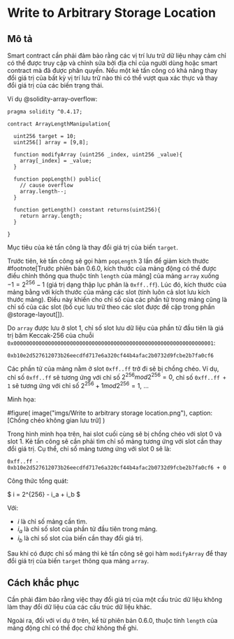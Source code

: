 # Write to Arbitrary Storage Location

## Mô tả

Smart contract cần phải đảm bảo rằng các vị trí lưu trữ dữ liệu nhạy cảm chỉ có thể được truy cập và chỉnh sửa bởi địa chỉ của người dùng hoặc smart contract mà đã được phân quyền. Nếu một kẻ tấn công có khả năng thay đổi giá trị của bất kỳ vị trí lưu trữ nào thì có thể vượt qua xác thực và thay đổi giá trị của các biến trạng thái.

Ví dụ @solidity-array-overflow:

```sol
pragma solidity ^0.4.17; 

contract ArrayLengthManipulation{
  
  uint256 target = 10;
  uint256[] array = [9,8];

  function modifyArray (uint256 _index, uint256 _value){
    array[_index] = _value;
  }

  function popLength() public{
    // cause overflow
    array.length--;
  }

  function getLength() constant returns(uint256){
    return array.length;
  }

}
```

Mục tiêu của kẻ tấn công là thay đổi giá trị của biến `target`.

Trước tiên, kẻ tấn công sẽ gọi hàm `popLength` 3 lần để giảm kích thước #footnote[Trước phiên bản 0.6.0, kích thước của mảng động có thể được điều chỉnh thông qua thuộc tính `length` của mảng] của mảng `array` xuống $-1 = 2^{256} - 1$ (giá trị dạng thập lục phân là `0xff..ff`). Lúc đó, kích thước của mảng bằng với kích thước của mảng các slot (tính luôn cả slot lưu kích thước mảng). Điều này khiến cho chỉ số của các phần tử trong mảng cũng là chỉ số của các slot (bố cục lưu trữ theo các slot được đề cập trong phần @storage-layout[]).

Do `array` được lưu ở slot 1, chỉ số slot lưu dữ liệu của phần tử đầu tiên là giá trị băm Keccak-256 của chuỗi `0x0000000000000000000000000000000000000000000000000000000000000001`:

```
0xb10e2d527612073b26eecdfd717e6a320cf44b4afac2b0732d9fcbe2b7fa0cf6
```

Các phần tử của mảng nằm ở slot `0xff..ff` trở đi sẽ bị chồng chéo. Ví dụ, chỉ số `0xff..ff` sẽ tương ứng với chỉ số $2^{256} mod 2^{256} = 0$, chỉ số `0xff..ff + 1` sẽ tương ứng với chỉ số $2^{256} + 1 mod 2^{256} = 1$, ...

Minh họa: 

#figure(
  image("imgs/Write to arbitrary storage location.png"),
  caption: [Chồng chéo không gian lưu trữ]
)

Trong hình minh họa trên, hai slot cuối cùng sẽ bị chồng chéo với slot 0 và slot 1. Kẻ tấn công sẽ cần phải tìm chỉ số mảng tương ứng với slot cần thay đổi giá trị. Cụ thể, chỉ số mảng tương ứng với slot 0 sẽ là:

```
0xff..ff - 0xb10e2d527612073b26eecdfd717e6a320cf44b4afac2b0732d9fcbe2b7fa0cf6 + 0
```

Công thức tổng quát:

$
i = 2^{256} - i_a + i_b
$

Với:
- $i$ là chỉ số mảng cần tìm.
- $i_a$ là chỉ số slot của phần tử đầu tiên trong mảng.
- $i_b$ là chỉ số slot của biến cần thay đổi giá trị.

Sau khi có được chỉ số mảng thì kẻ tấn công sẽ gọi hàm `modifyArray` để thay đổi giá trị của biến `target` thông qua mảng `array`.

## Cách khắc phục

Cần phải đảm bảo rằng việc thay đổi giá trị của một cấu trúc dữ liệu không làm thay đổi dữ liệu của các cấu trúc dữ liệu khác.

Ngoài ra, đối với ví dụ ở trên, kể từ phiên bản 0.6.0, thuộc tính `length` của mảng động chỉ có thể đọc chứ không thể ghi.